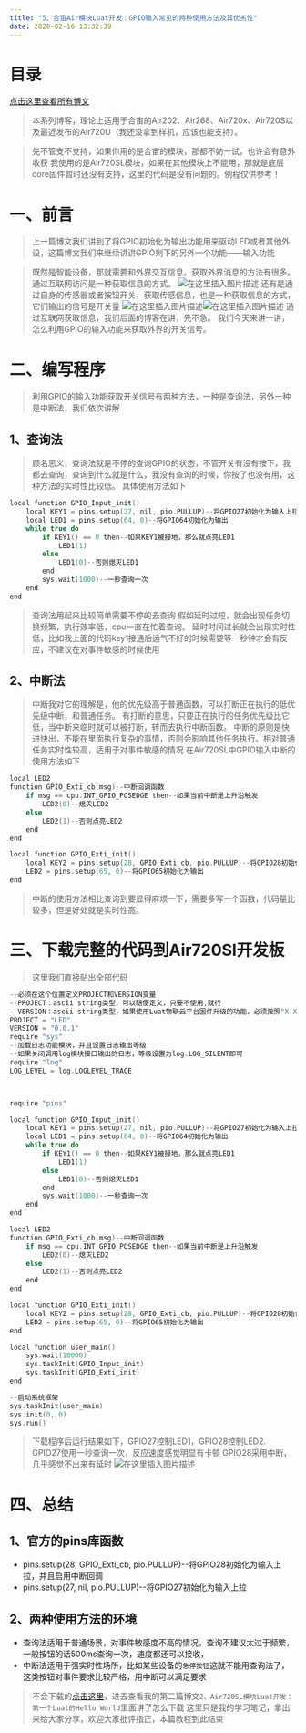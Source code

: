 ```yaml
---
title: "5、合宙Air模块Luat开发：GPIO输入常见的两种使用方法及其优劣性"
date: 2020-02-16 13:32:39
---
```


# 目录

[点击这里查看所有博文](https://blog.csdn.net/weixin_44570083/article/details/104285283)

> 本系列博客，理论上适用于合宙的Air202、Air268、Air720x、Air720S以及最近发布的Air720U（我还没拿到样机，应该也能支持）。


> 先不管支不支持，如果你用的是合宙的模块，那都不妨一试，也许会有意外收获
我使用的是Air720SL模块，如果在其他模块上不能用，那就是底层core固件暂时还没有支持，这里的代码是没有问题的。例程仅供参考！

# 一、前言

> 上一篇博文我们讲到了将GPIO初始化为输出功能用来驱动LED或者其他外设，这篇博文我们来继续讲讲GPIO剩下的另外一个功能——输入功能

> 既然是智能设备，那就需要和外界交互信息。获取外界消息的方法有很多。
> 通过互联网访问是一种获取信息的方式。
> ![在这里插入图片描述](https://img-blog.csdnimg.cn/20200216132129638.png?x-oss-process=image/watermark,type_ZmFuZ3poZW5naGVpdGk,shadow_10,text_aHR0cHM6Ly9ibG9nLmNzZG4ubmV0L3dlaXhpbl80NDU3MDA4Mw==,size_16,color_FFFFFF,t_70)
> 还有是通过自身的传感器或者按钮开关，获取传感信息，也是一种获取信息的方式，它们输出的信号是开关量
> ![在这里插入图片描述](https://img-blog.csdnimg.cn/20200216132030279.png)![在这里插入图片描述](https://img-blog.csdnimg.cn/20200216132307740.png)
> 通过互联网获取信息，我们后面的博客在讲，先不急。
> 我们今天来讲一讲，怎么利用GPIO的输入功能来获取外界的开关信号。

# 二、编写程序

> 利用GPIO的输入功能获取开关信号有两种方法，一种是查询法，另外一种是中断法，我们依次讲解

## 1、查询法

> 顾名思义，查询法就是不停的查询GPIO的状态，不管开关有没有按下，我都去查询，查询到什么就是什么，我没有查询的时候，你按了也没有用，这种方法的实时性比较低。
> 具体使用方法如下

```c
local function GPIO_Input_init()
    local KEY1 = pins.setup(27, nil, pio.PULLUP)--将GPIO27初始化为输入上拉
	local LED1 = pins.setup(64, 0)--将GPIO64初始化为输出
    while true do
        if KEY1() == 0 then--如果KEY1被接地，那么就点亮LED1
			LED1(1)
		else
			LED1(0)--否则熄灭LED1
		end
        sys.wait(1000)--一秒查询一次
    end
end
```

>查询法用起来比较简单需要不停的去查询
>假如延时过短，就会出现任务切换频繁，执行效率低，cpu一直在忙着查询。
>延时时间过长就会出现实时性低，比如我上面的代码key1接通后运气不好的时候需要等一秒钟才会有反应，不建议在对事件敏感的时候使用

## 2、中断法

> 中断我对它的理解是，他的优先级高于普通函数，可以打断正在执行的低优先级中断，和普通任务。
> 有打断的意思，只要正在执行的任务优先级比它低，当中断来临时就可以被打断，转而去执行中断函数。
> 中断的原则是快进快出，不能在里面执行复杂的事情，否则会影响其他任务执行。相对普通任务实时性较高，适用于对事件敏感的情况
> 在Air720SL中GPIO输入中断的使用方法如下

```c
local LED2
function GPIO_Exti_cb(msg)--中断回调函数
    if msg == cpu.INT_GPIO_POSEDGE then--如果当前中断是上升沿触发
        LED2(0)--熄灭LED2
    else
        LED2(1)--否则点亮LED2
    end
end

local function GPIO_Exti_init()
    local KEY2 = pins.setup(28, GPIO_Exti_cb, pio.PULLUP)--将GPIO28初始化为输入上拉，并且启用中断回调
	LED2 = pins.setup(65, 0)--将GPIO65初始化为输出
end
```

> 中断的使用方法相比查询到要显得麻烦一下，需要多写一个函数，代码量比较多，但是好处就是实时性高。

 # 三、下载完整的代码到Air720Sl开发板

> 这里我们直接贴出全部代码

```c
--必须在这个位置定义PROJECT和VERSION变量
--PROJECT：ascii string类型，可以随便定义，只要不使用,就行
--VERSION：ascii string类型，如果使用Luat物联云平台固件升级的功能，必须按照"X.X.X"定义，X表示1位数字；否则可随便定义
PROJECT = "LED"
VERSION = "0.0.1"
require "sys"
--加载日志功能模块，并且设置日志输出等级
--如果关闭调用log模块接口输出的日志，等级设置为log.LOG_SILENT即可
require "log"
LOG_LEVEL = log.LOGLEVEL_TRACE



require "pins"

local function GPIO_Input_init()
    local KEY1 = pins.setup(27, nil, pio.PULLUP)--将GPIO27初始化为输入上拉
	local LED1 = pins.setup(64, 0)--将GPIO64初始化为输出
    while true do
        if KEY1() == 0 then--如果KEY1被接地，那么就点亮LED1
			LED1(1)
		else
			LED1(0)--否则熄灭LED1
		end
        sys.wait(1000)--一秒查询一次
    end
end

local LED2
function GPIO_Exti_cb(msg)--中断回调函数
    if msg == cpu.INT_GPIO_POSEDGE then--如果当前中断是上升沿触发
        LED2(0)--熄灭LED2
    else
        LED2(1)--否则点亮LED2
    end
end

local function GPIO_Exti_init()
    local KEY2 = pins.setup(28, GPIO_Exti_cb, pio.PULLUP)--将GPIO28初始化为输入上拉，并且启用中断回调
	LED2 = pins.setup(65, 0)--将GPIO65初始化为输出
end

local function user_main()
	sys.wait(10000)
    sys.taskInit(GPIO_Input_init)
	sys.taskInit(GPIO_Exti_init)
end

--启动系统框架
sys.taskInit(user_main)
sys.init(0, 0)
sys.run()


```

> 下载程序后运行结果如下，GPIO27控制LED1，GPIO28控制LED2.
> GPIO27使用一秒查询一次，反应速度感觉明显有卡顿
> GPIO28采用中断，几乎感觉不出来有延时
> ![在这里插入图片描述](https://img-blog.csdnimg.cn/20200216125954531.gif)

# 四、总结

## 1、官方的pins库函数

* pins.setup(28, GPIO_Exti_cb, pio.PULLUP)--将GPIO28初始化为输入上拉，并且启用中断回调
* pins.setup(27, nil, pio.PULLUP)--将GPIO27初始化为输入上拉

## 2、两种使用方法的环境

* 查询法适用于普通场景，对事件敏感度不高的情况，查询不建议太过于频繁，一般按钮的话500ms查询一次，速度都还可以接收，
* 中断法适用于强实时性场所，比如某些设备的`急停按钮`这就不能用查询法了，这类按钮对事件要求比较严格，用中断可以满足要求



> 不会下载的[点击这里](https://blog.csdn.net/weixin_44570083/article/details/104285283)，进去查看我的第二篇博文`2、Air720SL模块Luat开发：第一个Luat的Hello World`里面讲了怎么下载
> 这里只是我的学习笔记，拿出来给大家分享，欢迎大家批评指正，本篇教程到此结束